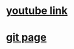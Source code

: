 # [youtube link](https://www.youtube.com/watch?v=OJEQaVT45XA&t=53s)

# [git page](https://ndmorsalin.github.io/admin-dashboard-copy/)
